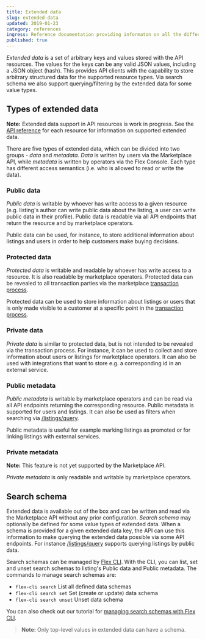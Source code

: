 ```yaml
---
title: Extended data
slug: extended-data
updated: 2019-01-23
category: references
ingress: Reference documentation providing informaton on all the different types of extended data.
published: true
---
```


_Extended data_ is a set of arbitrary keys and values stored with the
API resources. The values for the keys can be any valid JSON values,
including a JSON object (hash). This provides API clients with the
capability to store arbitrary structured data for the supported resource
types. Via search schema we also support querying/filtering by the
extended data for some value types.

## Types of extended data

**Note:** Extended data support in API resources is work in progress.
See the [API reference](/references/api/) for each resource for
information on supported extended data.

There are five types of extended data, which can be divided into two
groups - _data_ and _metadata_. _Data_ is written by users via the
Marketplace API, while _metadata_ is written by operators via the Flex
Console. Each type has different access semantics (i.e. who is allowed
to read or write the data).

### Public data

_Public data_ is writable by whoever has write access to a given
resource (e.g. listing's author can write public data about the listing,
a user can write public data in their profile). Public data is readable
via all API endpoints that return the resource and by marketplace
operators.

Public data can be used, for instance, to store additional information
about listings and users in order to help customers make buying
decisions.

### Protected data

_Protected data_ is writable and readable by whoever has write access to
a resource. It is also readable by marketplace operators. Protected data
can be revealed to all transaction parties via the marketplace
[transaction process](/background/transaction-process/).

Protected data can be used to store information about listings or users
that is only made visible to a customer at a specific point in the
[transaction process](/background/transaction-process/).

### Private data

_Private data_ is similar to protected data, but is not intended to be
revealed via the transaction process. For instance, it can be used to
collect and store information about users or listings for marketplace
operators. It can also be used with integrations that want to store e.g.
a corresponding id in an external service.

### Public metadata

_Public metadata_ is writable by marketplace operators and can be read
via all API endpoints returning the corresponding resource. Public
metadata is supported for users and listings. It can also be used as
filters when searching via
[/listings/query](https://www.sharetribe.com/api-reference/marketplace.html#query-listings).

Public metadata is useful for example marking listings as promoted or
for linking listings with external services.

### Private metadata

**Note:** This feature is not yet supported by the Marketplace API.

_Private metadata_ is only readable and writable by marketplace
operators.

## Search schema

Extended data is available out of the box and can be written and read
via the Marketplace API without any prior configuration. _Search schema_
may optionally be defined for some value types of extended data. When a
schema is provided for a given extended data key, the API can use this
information to make querying the extended data possible via some API
endpoints. For instance
[/listings/query](https://www.sharetribe.com/api-reference/marketplace.html#query-listings)
supports querying listings by public data.

Search schemas can be managed by
[Flex CLI](/flex-cli/getting-started-with-flex-cli/). With the CLI, you
can list, set and unset search schemas to listing's Public data and
Public metadata. The commands to manage search schemas are:

- `flex-cli search` List all defined data schemas
- `flex-cli search set` Set (create or update) data schema
- `flex-cli search unset` Unset data schema

You can also check out our tutorial for
[managing search schemas with Flex CLI](/flex-cli/manage-search-schemas-with-flex-cli/).

> **Note:** Only top-level values in extended data can have a schema.
